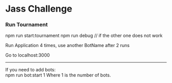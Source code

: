 # Jass Challenge

### Run Tournament

npm run start:tournament
npm run debug  // if the other one does not work

Run Application 4 times, use another BotName after 2 runs

Go to localhost:3000  

----
If you need to add bots:  
npm run bot:start 1
Where 1 is the number of bots.

